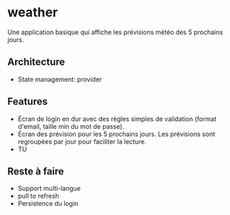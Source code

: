 # weather

Une application basique qui affiche les prévisions météo des 5 prochains jours.

## Architecture

- State management: provider

## Features

- Écran de login en dur avec des règles simples de validation (format d'email, taille min du mot de passe).
- Écran des prévision pour les 5 prochains jours. Les prévisions sont regroupées par jour pour faciliter la lecture.
- TU

## Reste à faire

- Support multi-langue
- pull to refresh
- Persistence du login
